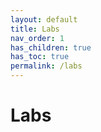 ```yaml
---
layout: default
title: Labs
nav_order: 1
has_children: true
has_toc: true
permalink: /labs
---
```


# Labs

